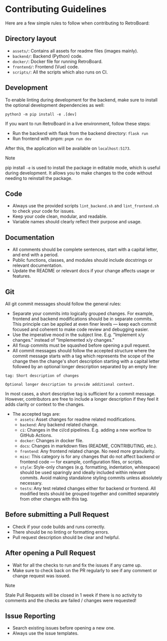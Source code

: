 # Contributing Guidelines

Here are a few simple rules to follow when contributing to RetroBoard:

## Directory layout

* `assets/`: Contains all assets for readme files (images mainly).
* `backend/`: Backend (Python) code.
* `docker/`: Docker file for running RetroBoard.
* `frontend/`: Frontend (Vue) code.
* `scripts/`: All the scripts which also runs on CI.

## Development

To enable linting during development for the backend, make sure to install the optional development dependencies as well:

```python3 -m pip install -e .[dev]```

If you want to run RetroBoard in a live environment, follow these steps:

* Run the backend with flask from the backend directory: `flask run`
* Run frontend with pnpm: `pnpm run dev`

After this, the application will be available on `localhost:5173`.

> [!NOTE]
> pip install `-e` is used to install the package in editable mode, which is useful during development. It allows you to make changes to the code without needing to reinstall the package.

## Code

* Always use the provided scripts `lint_backend.sh` and `lint_frontend.sh` to check your code for issues.
* Keep your code clean, modular, and readable.
* Variable names should clearly reflect their purpose and usage.

## Documentation

* All comments should be complete sentences, start with a capital letter, and end with a period.
* Public functions, classes, and modules should include docstrings or relevant documentation.
* Update the README or relevant docs if your change affects usage or features.

## Git

All git commit messages should follow the general rules:

* Separate your commits into logically grouped changes. For example, frontend and backend modifications should be in separate commits. This principle can be applied at even finer levels — keep each commit focused and coherent to make code review and debugging easier.
* Use the imperative mood in the subject line. E.g. "Implement x/y changes." instead of "Implemented x/y changes."
* All fixup commits must be squashed before opening a pull request.
* All commit messages should follow the accepted structure where the commit message starts with a tag which represents the scope of the change then the change's short description starting with a capital letter followed by an optional longer description separated by an empty line:

```text
tag: Short description of changes

Optional longer description to provide additional context.
```

In most cases, a short descriptive tag is sufficient for a commit message. However, contributors are free to include a longer description if they feel it adds clarity or context to the changes.

* The accepted tags are:
  * `assets`: Asset changes for readme related modifications.
  * `backend`: Any backend related change.
  * `ci`: Changes in the ci/cd pipelines. E.g. adding a new worflow to GitHub Actions.
  * `docker`: Changes in docker file.
  * `docs`: Changes in markdown files (README, CONTRIBUTING, etc.).
  * `frontend`: Any frontend related change. No need more granularity.
  * `misc`: This category is for any changes that do not affect backend or frontend code — for example, configuration files, or scripts.
  * `style`: Style-only changes (e.g. formatting, indentation, whitespace) should be used sparingly and ideally included within relevant commits. Avoid making standalone styling commits unless absolutely necessary.
  * `tests`: Any test related changes either for backend or frontend. All modified tests should be grouped together and comitted separately from other changes with this tag.

## Before submitting a Pull Request

* Check if your code builds and runs correctly.
* There should be no linting or formatting errors.
* Pull request description should be clear and helpful.

## After opening a Pull Request

* Wait for all the checks to run and fix the issues if any came up.
* Make sure to check back on the PR regularly to see if any comment or change request was issued.

> [!NOTE]
> Stale Pull Requests will be closed in 1 week if there is no activity to comments and the checks are failed / changes were requested!

## Issue Reporting

* Search existing issues before opening a new one.
* Always use the issue templates.
